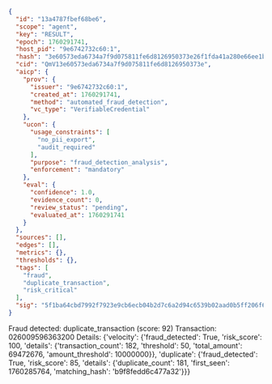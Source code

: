 ```json
{
  "id": "13a4787fbef68be6",
  "scope": "agent",
  "key": "RESULT",
  "epoch": 1760291741,
  "host_pid": "9e6742732c60:1",
  "hash": "3e60573eda6734a7f9d075811fe6d8126950373e26f1fda41a280e66ee1befed",
  "cid": "QmV13e60573eda6734a7f9d075811fe6d8126950373e",
  "aicp": {
    "prov": {
      "issuer": "9e6742732c60:1",
      "created_at": 1760291741,
      "method": "automated_fraud_detection",
      "vc_type": "VerifiableCredential"
    },
    "ucon": {
      "usage_constraints": [
        "no_pii_export",
        "audit_required"
      ],
      "purpose": "fraud_detection_analysis",
      "enforcement": "mandatory"
    },
    "eval": {
      "confidence": 1.0,
      "evidence_count": 0,
      "review_status": "pending",
      "evaluated_at": 1760291741
    }
  },
  "sources": [],
  "edges": [],
  "metrics": {},
  "thresholds": {},
  "tags": [
    "fraud",
    "duplicate_transaction",
    "risk_critical"
  ],
  "sig": "5f1ba64cbd7992f7923e9cb6ecb04b2d7c6a2d94c6539b02aad0b5ff206f6819"
}
```

Fraud detected: duplicate_transaction (score: 92)
Transaction: 026009596363200
Details: {'velocity': {'fraud_detected': True, 'risk_score': 100, 'details': {'transaction_count': 182, 'threshold': 50, 'total_amount': 69472676, 'amount_threshold': 10000000}}, 'duplicate': {'fraud_detected': True, 'risk_score': 85, 'details': {'duplicate_count': 181, 'first_seen': 1760285764, 'matching_hash': 'b9f8fedd6c477a32'}}}